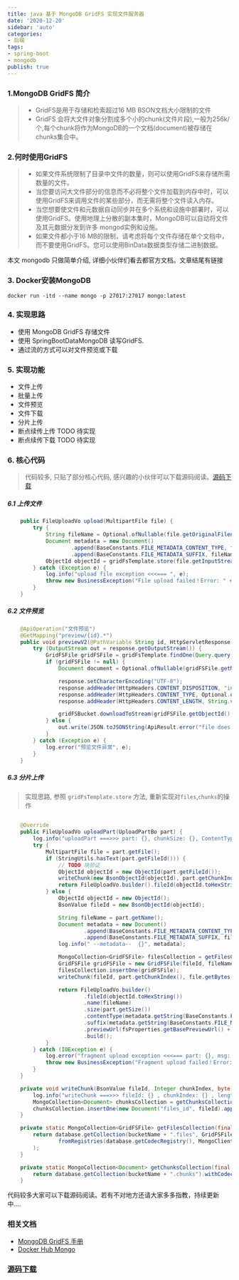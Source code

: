 ```yaml
---
title: java 基于 MongoDB GridFS 实现文件服务器
date: '2020-12-20'
sidebar: 'auto'
categories:
- 后端
tags:
- spring-boot
- mongodb
publish: true
---
```


### 1.MongoDB GridFS 简介
> * GridFS是用于存储和检索超过16 MB BSON文档大小限制的文件   
> * GridFS 会将大文件对象分割成多个小的chunk(文件片段),一般为256k/个,每个chunk将作为MongoDB的一个文档(document)被存储在chunks集合中。


### 2.何时使用GridFS
> * 如果文件系统限制了目录中文件的数量，则可以使用GridFS来存储所需数量的文件。   
> * 当您要访问大文件部分的信息而不必将整个文件加载到内存中时，可以使用GridFS来调用文件的某些部分，而无需将整个文件读入内存。   
> * 当您想要使文件和元数据自动同步并在多个系统和设施中部署时，可以使用GridFS。使用地理上分散的副本集时，MongoDB可以自动将文件及其元数据分发到许多 mongod实例和设施。   
> * 如果文件都小于16 MB的限制，请考虑将每个文件存储在单个文档中，而不要使用GridFS。您可以使用BinData数据类型存储二进制数据。

本文 mongodb 只做简单介绍, 详细小伙伴们看去都官方文档。文章结尾有链接

### 3. Docker安装MongoDB
```shell
docker run -itd --name mongo -p 27017:27017 mongo:latest
```
### 4. 实现思路
* 使用 MongoDB GridFS 存储文件
* 使用 SpringBootDataMongoDB 读写GridFS.
* 通过流的方式可以对文件预览或下载

### 5. 实现功能
* 文件上传
* 批量上传
* 文件预览
* 文件下载
* 分片上传
* 断点续传上传 TODO 待实现
* 断点续传下载 TODO 待实现

### 6. 核心代码
> 代码较多, 只贴了部分核心代码, 感兴趣的小伙伴可以下载源码阅读。[源码下载](https://github.com/TanLiangZhong/elucidator-file-server#readme)

##### 6.1 上传文件
```java
    public FileUploadVo upload(MultipartFile file) {
        try {
            String fileName = Optional.ofNullable(file.getOriginalFilename()).orElse(file.getName());
            Document metadata = new Document()
                    .append(BaseConstants.FILE_METADATA_CONTENT_TYPE, file.getContentType())
                    .append(BaseConstants.FILE_METADATA_SUFFIX, fileName.substring(fileName.lastIndexOf(".")));
            ObjectId objectId = gridFsTemplate.store(file.getInputStream(), fileName, metadata);
        } catch (Exception e) {
            log.info("upload file exception <<<=== ", e);
            throw new BusinessException("File upload failed！Error: " + e.getMessage());
        }
    }
```
##### 6.2 文件预览
```java
    @ApiOperation("文件预览")
    @GetMapping("preview/{id}.*")
    public void previewV2(@PathVariable String id, HttpServletResponse response) {
        try (OutputStream out = response.getOutputStream()) {
            GridFSFile gridFSFile = gridFsTemplate.findOne(Query.query(Criteria.where("_id").is(id)));
            if (gridFSFile != null) {
                Document document = Optional.ofNullable(gridFSFile.getMetadata()).orElse(new Document());

                response.setCharacterEncoding("UTF-8");
                response.addHeader(HttpHeaders.CONTENT_DISPOSITION, "inline;fileName=" + URLEncoder.encode(gridFSFile.getFilename(), StandardCharsets.UTF_8));
                response.addHeader(HttpHeaders.CONTENT_TYPE, Optional.ofNullable(document.getString(BaseConstants.FILE_METADATA_CONTENT_TYPE)).orElse("image/jpeg"));
                response.addHeader(HttpHeaders.CONTENT_LENGTH, String.valueOf(gridFSFile.getLength()));

                gridFSBucket.downloadToStream(gridFSFile.getObjectId(), out);
            } else {
                out.write(JSON.toJSONString(ApiResult.error("file does not exist!")).getBytes(StandardCharsets.UTF_8));
            }
        } catch (Exception e) {
            log.error("预览文件异常", e);
        }
    }
```
##### 6.3 分片上传
> 实现思路, 参照 `gridFsTemplate.store` 方法, 重新实现对`files`,`chunks`的操作
```java

    @Override
    public FileUploadVo uploadPart(UploadPartBo part) {
        log.info("uploadPart ===>>> part: {}, chunkSize: {}, ContentType: {}", part, part.getFile().getSize(), part.getFile().getContentType());
        try {
            MultipartFile file = part.getFile();
            if (StringUtils.hasText(part.getFileId())) {
                // TODO 块验证
                ObjectId objectId = new ObjectId(part.getFileId());
                writeChunk(new BsonObjectId(objectId), part.getChunkIndex(), file.getBytes());
                return FileUploadVo.builder().fileId(objectId.toHexString()).build();
            } else {
                ObjectId objectId = new ObjectId();
                BsonValue fileId = new BsonObjectId(objectId);

                String fileName = part.getName();
                Document metadata = new Document()
                        .append(BaseConstants.FILE_METADATA_CONTENT_TYPE, file.getContentType())
                        .append(BaseConstants.FILE_METADATA_SUFFIX, fileName.substring(fileName.lastIndexOf(".")));
                log.info(" --metadata--  {}", metadata);

                MongoCollection<GridFSFile> filesCollection = getFilesCollection(mongoClient.getDatabase(mongoProperties.getGridfs().getDatabase()), mongoProperties.getGridfs().getBucket());
                GridFSFile gridFSFile = new GridFSFile(fileId, fileName, part.getSize(), part.getChunkSize(), new Date(), metadata);
                filesCollection.insertOne(gridFSFile);
                writeChunk(fileId, part.getChunkIndex(), file.getBytes());

                return FileUploadVo.builder()
                        .fileId(objectId.toHexString())
                        .name(fileName)
                        .size(part.getSize())
                        .contentType(metadata.getString(BaseConstants.FILE_METADATA_CONTENT_TYPE))
                        .suffix(metadata.getString(BaseConstants.FILE_METADATA_SUFFIX))
                        .previewUrl(fsProperties.getBasePreviewUrl() + "/preview/" + objectId.toHexString() + metadata.getString(BaseConstants.FILE_METADATA_SUFFIX))
                        .build();
            }
        } catch (IOException e) {
            log.error("fragment upload exception <<<=== part: {}, msg: {}", part, e.getMessage());
            throw new BusinessException("Fragment upload failed！Error: " + e.getMessage());
        }
    }

    private void writeChunk(BsonValue fileId, Integer chunkIndex, byte[] bytes) {
        log.info("writeChunk ===>>> fileId: {} , chunkIndex: {} , length: {} ", fileId, chunkIndex, bytes.length);
        MongoCollection<Document> chunksCollection = getChunksCollection(mongoClient.getDatabase(mongoProperties.getGridfs().getDatabase()), mongoProperties.getGridfs().getBucket());
        chunksCollection.insertOne(new Document("files_id", fileId).append("n", chunkIndex).append("data", new Binary(bytes)));
    }

    private static MongoCollection<GridFSFile> getFilesCollection(final MongoDatabase database, final String bucketName) {
        return database.getCollection(bucketName + ".files", GridFSFile.class).withCodecRegistry(
                fromRegistries(database.getCodecRegistry(), MongoClientSettings.getDefaultCodecRegistry())
        );
    }

    private static MongoCollection<Document> getChunksCollection(final MongoDatabase database, final String bucketName) {
        return database.getCollection(bucketName + ".chunks").withCodecRegistry(MongoClientSettings.getDefaultCodecRegistry());
    }

```

代码较多大家可以下载源码阅读。若有不对地方还请大家多多指教，持续更新中....

### 相关文档
* [MongoDB GridFS 手册](https://docs.mongodb.com/manual/core/gridfs/)
* [Docker Hub Mongo](https://hub.docker.com/_/mongo)

### [源码下载](https://github.com/TanLiangZhong/elucidator-file-server#readme)